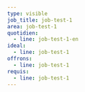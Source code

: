 ```yaml
---
type: visible
job_title: job-test-1
area: job-test-1
quotidien:
  - line: job-test-1-en
ideal:
  - line: job-test-1
offrons:
  - line: job-test-1
requis:
  - line: job-test-1
---
```

